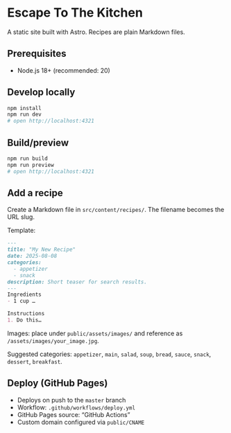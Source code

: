 # Escape To The Kitchen

A static site built with Astro. Recipes are plain Markdown files.

## Prerequisites
- Node.js 18+ (recommended: 20)

## Develop locally
```bash
npm install
npm run dev
# open http://localhost:4321
```

## Build/preview
```bash
npm run build
npm run preview
# open http://localhost:4321
```

## Add a recipe
Create a Markdown file in `src/content/recipes/`. The filename becomes the URL slug.

Template:
```markdown
---
title: "My New Recipe"
date: 2025-08-08
categories:
  - appetizer
  - snack
description: Short teaser for search results.
---
Ingredients
- 1 cup …

Instructions
1. Do this…
```

Images: place under `public/assets/images/` and reference as `/assets/images/your_image.jpg`.

Suggested categories: `appetizer`, `main`, `salad`, `soup`, `bread`, `sauce`, `snack`, `dessert`, `breakfast`.

## Deploy (GitHub Pages)
- Deploys on push to the `master` branch
- Workflow: `.github/workflows/deploy.yml`
- GitHub Pages source: “GitHub Actions”
- Custom domain configured via `public/CNAME` 
